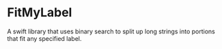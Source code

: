 # FitMyLabel
A swift library that uses binary search to split up long strings into portions that fit any specified label. 
